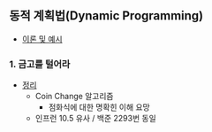 ## 동적 계획법(Dynamic Programming)
- [이론 및 예시](https://github.com/ssu18/TIL/blob/main/Algorithm/AL_DP%2CDC.md)
### 1. 금고를 털어라
- [정리](https://github.com/ssu18/TIL/blob/main/Problem%20Solving/Coplit/%5BDP%5D%20%EA%B8%88%EA%B3%A0%EB%A5%BC%20%ED%84%B8%EC%96%B4%EB%9D%BC.md)
  - Coin Change 알고리즘
    - 점화식에 대한 명확힌 이해 요망
  - 인프런 10.5 유사 / 백준 2293번 동일